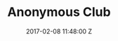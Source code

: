 ---
title: Anonymous Club
date: 2017-02-08 11:48:00 Z
artist: Courtney Barnett
youtube: 6d_WdcDev9c
---